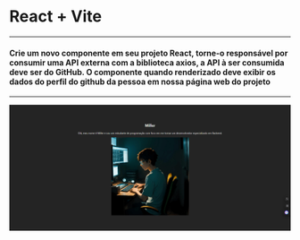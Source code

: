 # React + Vite
<hr>

#### Crie um novo componente em seu projeto React, torne-o responsável por consumir uma API externa com a biblioteca axios, a API à ser consumida deve ser do GitHub. O componente quando renderizado deve exibir os dados do perfil do github da pessoa em nossa página web do projeto
<hr>

<img src="src/img/1.png">